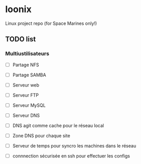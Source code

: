 # loonix

Linux project repo (for Space Marines only!)

## TODO list

### Multiustilisateurs

- [ ] Partage NFS
- [ ] Partage SAMBA
- [ ] Serveur web
- [ ] Serveur FTP
- [ ] Serveur MySQL
- [ ] Serveur DNS

- [ ] DNS agit comme cache pour le réseau local
- [ ] Zone DNS pour chaque site

- [ ] Serveur de temps pour syncro les machines dans le réseau
- [ ] connnection sécurisée en ssh pour effectuer les configs